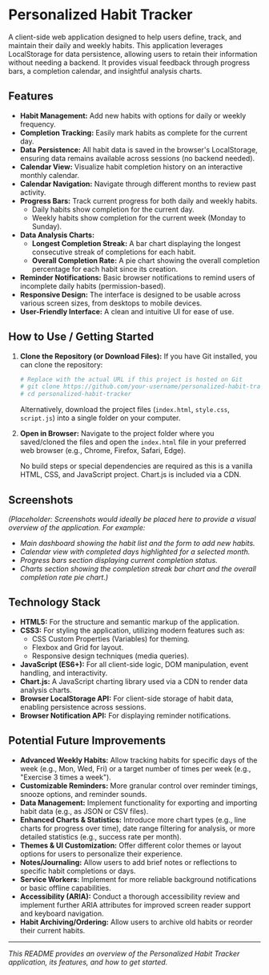 # Personalized Habit Tracker

A client-side web application designed to help users define, track, and maintain their daily and weekly habits. This application leverages LocalStorage for data persistence, allowing users to retain their information without needing a backend. It provides visual feedback through progress bars, a completion calendar, and insightful analysis charts.

## Features

*   **Habit Management:** Add new habits with options for daily or weekly frequency.
*   **Completion Tracking:** Easily mark habits as complete for the current day.
*   **Data Persistence:** All habit data is saved in the browser's LocalStorage, ensuring data remains available across sessions (no backend needed).
*   **Calendar View:** Visualize habit completion history on an interactive monthly calendar.
*   **Calendar Navigation:** Navigate through different months to review past activity.
*   **Progress Bars:** Track current progress for both daily and weekly habits.
    *   Daily habits show completion for the current day.
    *   Weekly habits show completion for the current week (Monday to Sunday).
*   **Data Analysis Charts:**
    *   **Longest Completion Streak:** A bar chart displaying the longest consecutive streak of completions for each habit.
    *   **Overall Completion Rate:** A pie chart showing the overall completion percentage for each habit since its creation.
*   **Reminder Notifications:** Basic browser notifications to remind users of incomplete daily habits (permission-based).
*   **Responsive Design:** The interface is designed to be usable across various screen sizes, from desktops to mobile devices.
*   **User-Friendly Interface:** A clean and intuitive UI for ease of use.

## How to Use / Getting Started

1.  **Clone the Repository (or Download Files):**
    If you have Git installed, you can clone the repository:
    ```bash
    # Replace with the actual URL if this project is hosted on Git
    # git clone https://github.com/your-username/personalized-habit-tracker.git
    # cd personalized-habit-tracker 
    ```
    Alternatively, download the project files (`index.html`, `style.css`, `script.js`) into a single folder on your computer.

2.  **Open in Browser:**
    Navigate to the project folder where you saved/cloned the files and open the `index.html` file in your preferred web browser (e.g., Chrome, Firefox, Safari, Edge).

    No build steps or special dependencies are required as this is a vanilla HTML, CSS, and JavaScript project. Chart.js is included via a CDN.

## Screenshots

*(Placeholder: Screenshots would ideally be placed here to provide a visual overview of the application. For example:*

*   *Main dashboard showing the habit list and the form to add new habits.*
*   *Calendar view with completed days highlighted for a selected month.*
*   *Progress bars section displaying current completion status.*
*   *Charts section showing the completion streak bar chart and the overall completion rate pie chart.)*

## Technology Stack

*   **HTML5:** For the structure and semantic markup of the application.
*   **CSS3:** For styling the application, utilizing modern features such as:
    *   CSS Custom Properties (Variables) for theming.
    *   Flexbox and Grid for layout.
    *   Responsive design techniques (media queries).
*   **JavaScript (ES6+):** For all client-side logic, DOM manipulation, event handling, and interactivity.
*   **Chart.js:** A JavaScript charting library used via a CDN to render data analysis charts.
*   **Browser LocalStorage API:** For client-side storage of habit data, enabling persistence across sessions.
*   **Browser Notification API:** For displaying reminder notifications.

## Potential Future Improvements

*   **Advanced Weekly Habits:** Allow tracking habits for specific days of the week (e.g., Mon, Wed, Fri) or a target number of times per week (e.g., "Exercise 3 times a week").
*   **Customizable Reminders:** More granular control over reminder timings, snooze options, and reminder sounds.
*   **Data Management:** Implement functionality for exporting and importing habit data (e.g., as JSON or CSV files).
*   **Enhanced Charts & Statistics:** Introduce more chart types (e.g., line charts for progress over time), date range filtering for analysis, or more detailed statistics (e.g., success rate per month).
*   **Themes & UI Customization:** Offer different color themes or layout options for users to personalize their experience.
*   **Notes/Journaling:** Allow users to add brief notes or reflections to specific habit completions or days.
*   **Service Workers:** Implement for more reliable background notifications or basic offline capabilities.
*   **Accessibility (ARIA):** Conduct a thorough accessibility review and implement further ARIA attributes for improved screen reader support and keyboard navigation.
*   **Habit Archiving/Ordering:** Allow users to archive old habits or reorder their current habits.

---
*This README provides an overview of the Personalized Habit Tracker application, its features, and how to get started.*
